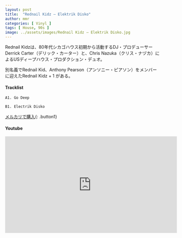 ```yaml
---
layout: post
title:  "Rednail Kidz – Elektrik Disko"
author: mmr
categories: [ Vinyl ]
tags: [ House, 90s ]
image: ../assets/images/Rednail Kidz – Elektrik Disko.jpg
---
```


Rednail Kidzは、80年代シカゴハウス初期から活動するDJ・プロデューサーDerrick Carter（デリック・カーター）と、Chris Nazuka（クリス・ナヅカ）によるUSディープハウス・プロダクション・デュオ。

別名義でRednail Kid、Anthony Pearson（アンソニー・ピアソン）をメンバーに迎えたRednail Kidz + 1 がある。

#### Tracklist
```md
A1. Go Deep

B1. Electrik Disko
```

[メルカリで購入](https://jp.mercari.com/item/m20845429230?afid=6142608987){: .button1}

#### Youtube
<iframe width="560" height="315" src="https://www.youtube.com/embed/1LwmVqmBWp8?si=c3Z0o8ewZDbcfAN7" title="YouTube video player" frameborder="0" allow="accelerometer; autoplay; clipboard-write; encrypted-media; gyroscope; picture-in-picture; web-share" referrerpolicy="strict-origin-when-cross-origin" allowfullscreen></iframe>